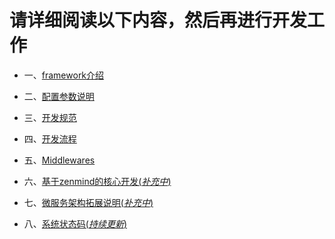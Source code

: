 # 请详细阅读以下内容，然后再进行开发工作

- 一、[framework介绍](readmes/1.Framework.md)

- 二、[配置参数说明](readmes/2.Configuration.md)

- 三、[开发规范](readmes/3.DevSpecification.md)

- 四、[开发流程](readmes/4.DevProcess.md)

- 五、[Middlewares](readmes/5.Middlewares.md)

- 六、[基于zenmind的核心开发(*补充中*)](readmes/6.DevNGP.md)

- 七、[微服务架构拓展说明(*补充中*)](readmes/7.Microservice.md)

- 八、[系统状态码(*持续更新*)](readmes/8.StatusCode.md)
